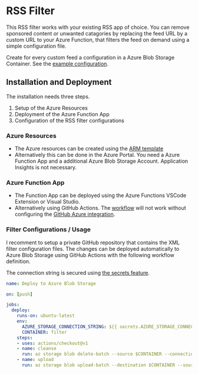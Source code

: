 # RSS Filter

This RSS filter works with your existing RSS app of choice.
You can remove sponsored content or unwanted catagories by replacing the feed URL by a custom URL to your Azure Function, that filters the feed on demand using a simple configuration file.

Create for every custom feed a configuration in a Azure Blob Storage Container.
See the [example configuration](./example/heise-ticker.xml).

## Installation and Deployment

The installation needs three steps.

1. Setup of the Azure Resources
2. Deployment of the Azure Function App
3. Configuration of the RSS filter configurations

### Azure Resources

- The Azure resources can be created using the [ARM template](./azuredeploy.json)
- Alternatively this can be done in the Azure Portal. You need a Azure Function App and a additional Azure Blob Storage Account. Application Insights is not necessary.

### Azure Function App

- The Function App can be deployed using the Azure Functions VSCode Extension or Visual Studio.
- Alternatively using GitHub Actions.
The [workflow](./.github/workflows/build.yml) will not work without configuring the [GitHub Azure integration](https://docs.microsoft.com/en-us/azure/azure-functions/functions-how-to-github-actions).

### Filter Configurations / Usage

I recomment to setup a private GitHub repository that contains the XML filter configuration files.
The changes can be deployed automatically to Azure Blob Storage using GitHub Actions with the following workflow definition.

The connection string is secured using [the secrets feature](https://help.github.com/en/actions/automating-your-workflow-with-github-actions/creating-and-using-encrypted-secrets).

```yaml
name: Deploy to Azure Blob Storage

on: [push]

jobs:
  deploy:
    runs-on: ubuntu-latest
    env:
      AZURE_STORAGE_CONNECTION_STRING: ${{ secrets.AZURE_STORAGE_CONNECTION_STRING }}
      CONTAINER: filter
    steps:
    - uses: actions/checkout@v1
    - name: cleanse
      run: az storage blob delete-batch --source $CONTAINER --connection-string $AZURE_STORAGE_CONNECTION_STRING
    - name: upload
      run: az storage blob upload-batch --destination $CONTAINER --source "$GITHUB_WORKSPACE" --pattern "*.xml" --connection-string $AZURE_STORAGE_CONNECTION_STRING
```
